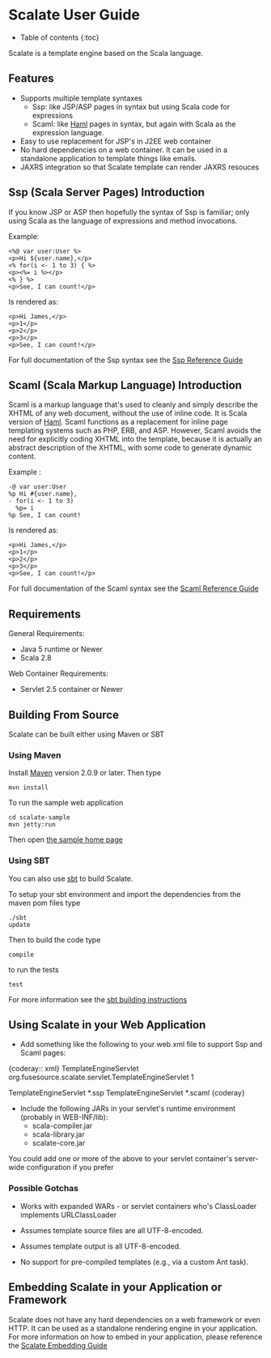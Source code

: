 # Scalate User Guide

* Table of contents
{:toc}

Scalate is a template engine based on the Scala language.

## Features

* Supports multiple template syntaxes
  * Ssp: like JSP/ASP pages in syntax but using Scala code for expressions
  * Scaml: like [Haml](http://haml-lang.com/) pages in syntax, but again with Scala as the expression language.
* Easy to use replacement for JSP's in J2EE web container
* No hard dependencies on a web container.  It can be used in a standalone application to template things like emails.
* JAXRS integration so that Scalate template can render JAXRS resouces

## Ssp (Scala Server Pages) Introduction

If you know JSP or ASP then hopefully the syntax of Ssp is familiar; only using Scala as the language of expressions and method invocations.

Example:

    <%@ var user:User %>
    <p>Hi ${user.name},</p>
    <% for(i <- 1 to 3) { %>
    <p><%= i %></p>
    <% } %>
    <p>See, I can count!</p>

Is rendered as:

    <p>Hi James,</p>
    <p>1</p>
    <p>2</p>
    <p>3</p>
    <p>See, I can count!</p>

For full documentation of the Ssp syntax see the [Ssp Reference Guide](ssp-reference.html)


## Scaml (Scala Markup Language) Introduction

Scaml is a markup language
that's used to cleanly and simply describe the XHTML of any web document,
without the use of inline code.  It is Scala version of
[Haml](http://haml-lang.com/).
Scaml functions as a replacement
for inline page templating systems such as PHP, ERB, and ASP.
However, Scaml avoids the need for explicitly coding XHTML into the template,
because it is actually an abstract description of the XHTML,
with some code to generate dynamic content.

Example :

    -@ var user:User
    %p Hi #{user.name},
    - for(i <- 1 to 3)
      %p= i
    %p See, I can count!

Is rendered as:

    <p>Hi James,</p>
    <p>1</p>
    <p>2</p>
    <p>3</p>
    <p>See, I can count!</p>

For full documentation of the Scaml syntax see the [Scaml Reference Guide](scaml-reference.html)


## Requirements

General Requirements:

* Java 5 runtime or Newer
* Scala 2.8 

Web Container Requirements:

* Servlet 2.5 container or Newer

## Building From Source

Scalate can be built either using Maven or SBT

### Using Maven

Install [Maven](http://maven.apache.org/) version 2.0.9 or later. Then type

    mvn install

To run the sample web application

    cd scalate-sample
    mvn jetty:run

Then open [the sample home page](http://localhost:8080/)

### Using SBT

You can also use [sbt](http://code.google.com/p/simple-build-tool/ "simple build tool") to build Scalate.

To setup your sbt environment and import the dependencies from the maven pom files type

    ./sbt
    update

Then to build the code type

    compile

to run the tests 

    test

For more information see the [sbt building instructions](http://scalate.fusesource.org/sbt.html)

## Using Scalate in your Web Application


* Add something like the following to your web.xml file to support Ssp and Scaml pages:

{coderay:: xml}<servlet>
  <servlet-name>TemplateEngineServlet</servlet-name>
  <servlet-class>org.fusesource.scalate.servlet.TemplateEngineServlet</servlet-class>
  <load-on-startup>1</load-on-startup>
</servlet>

<servlet-mapping>
  <servlet-name>TemplateEngineServlet</servlet-name>
  <url-pattern>*.ssp</url-pattern>
</servlet-mapping>
<servlet-mapping>
  <servlet-name>TemplateEngineServlet</servlet-name>
  <url-pattern>*.scaml</url-pattern>
</servlet-mapping>
{coderay}

*  Include the following JARs in your servlet's runtime environment (probably in WEB-INF/lib):
    * scala-compiler.jar
    * scala-library.jar
    * scalate-core.jar

You could add one or more of the above to your servlet container's server-wide configuration if you prefer

### Possible Gotchas

- Works with expanded WARs - or servlet containers who's ClassLoader implements URLClassLoader

- Assumes template source files are all UTF-8-encoded.

- Assumes template output is all UTF-8-encoded.

- No support for pre-compiled templates (e.g., via a custom Ant task).

## Embedding Scalate in your Application or Framework

Scalate does not have any hard dependencies on a web framework or even HTTP.  It can be used as a standalone
rendering engine in your application.  For more information on how to embed in your application, please reference the 
[Scalate Embedding Guide](scalate-embedding-guide.html)

